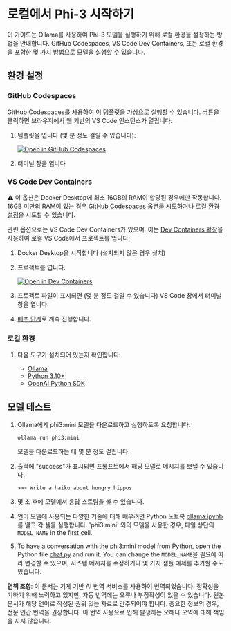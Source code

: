 # 로컬에서 Phi-3 시작하기

이 가이드는 Ollama를 사용하여 Phi-3 모델을 실행하기 위해 로컬 환경을 설정하는 방법을 안내합니다. GitHub Codespaces, VS Code Dev Containers, 또는 로컬 환경을 포함한 몇 가지 방법으로 모델을 실행할 수 있습니다.

## 환경 설정

### GitHub Codespaces

GitHub Codespaces를 사용하여 이 템플릿을 가상으로 실행할 수 있습니다. 버튼을 클릭하면 브라우저에서 웹 기반의 VS Code 인스턴스가 열립니다:

1. 템플릿을 엽니다 (몇 분 정도 걸릴 수 있습니다):

    [![Open in GitHub Codespaces](https://github.com/codespaces/badge.svg)](https://codespaces.new/microsoft/phi-3cookbook)

2. 터미널 창을 엽니다

### VS Code Dev Containers

⚠️ 이 옵션은 Docker Desktop에 최소 16GB의 RAM이 할당된 경우에만 작동합니다. 16GB 미만의 RAM이 있는 경우 [GitHub Codespaces 옵션](../../../../md/01.Introduce)을 시도하거나 [로컬 환경 설정](../../../../md/01.Introduce)을 시도할 수 있습니다.

관련 옵션으로는 VS Code Dev Containers가 있으며, 이는 [Dev Containers 확장](https://marketplace.visualstudio.com/items?itemName=ms-vscode-remote.remote-containers)을 사용하여 로컬 VS Code에서 프로젝트를 엽니다:

1. Docker Desktop을 시작합니다 (설치되지 않은 경우 설치)
2. 프로젝트를 엽니다:

    [![Open in Dev Containers](https://img.shields.io/static/v1?style=for-the-badge&label=Dev%20Containers&message=Open&color=blue&logo=visualstudiocode)](https://vscode.dev/redirect?url=vscode://ms-vscode-remote.remote-containers/cloneInVolume?url=https://github.com/microsoft/phi-3cookbook)

3. 프로젝트 파일이 표시되면 (몇 분 정도 걸릴 수 있습니다) VS Code 창에서 터미널 창을 엽니다.
4. [배포 단계](../../../../md/01.Introduce)로 계속 진행합니다.

### 로컬 환경

1. 다음 도구가 설치되어 있는지 확인합니다:

    * [Ollama](https://ollama.com/)
    * [Python 3.10+](https://www.python.org/downloads/)
    * [OpenAI Python SDK](https://pypi.org/project/openai/)

## 모델 테스트

1. Ollama에게 phi3:mini 모델을 다운로드하고 실행하도록 요청합니다:

    ```shell
    ollama run phi3:mini
    ```

    모델을 다운로드하는 데 몇 분 정도 걸립니다.

2. 출력에 "success"가 표시되면 프롬프트에서 해당 모델로 메시지를 보낼 수 있습니다.

    ```shell
    >>> Write a haiku about hungry hippos
    ```

3. 몇 초 후에 모델에서 응답 스트림을 볼 수 있습니다.

4. 언어 모델에 사용되는 다양한 기술에 대해 배우려면 Python 노트북 [ollama.ipynb](../../../../code/01.Introduce/ollama.ipynb)를 열고 각 셀을 실행합니다. 'phi3:mini' 외의 모델을 사용한 경우, 파일 상단의 `MODEL_NAME` in the first cell.

5. To have a conversation with the phi3:mini model from Python, open the Python file [chat.py](../../../../code/01.Introduce/chat.py) and run it. You can change the `MODEL_NAME`을 필요에 따라 변경할 수 있으며, 시스템 메시지를 수정하거나 몇 가지 샘플 예제를 추가할 수도 있습니다.

**면책 조항**:
이 문서는 기계 기반 AI 번역 서비스를 사용하여 번역되었습니다. 정확성을 기하기 위해 노력하고 있지만, 자동 번역에는 오류나 부정확성이 있을 수 있습니다. 원본 문서가 해당 언어로 작성된 권위 있는 자료로 간주되어야 합니다. 중요한 정보의 경우, 전문 인간 번역을 권장합니다. 이 번역 사용으로 인해 발생하는 오해나 오역에 대해 책임을 지지 않습니다.